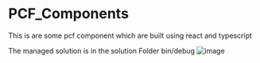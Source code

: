 # PCF_Components
This is are some pcf component which are built using react and typescript 

The managed solution is in the solution Folder bin/debug 
![image](https://github.com/JPkenpachi1/PCF_Components/assets/135991405/49c51de6-5a24-492d-abcd-a2a73b909a8a)


